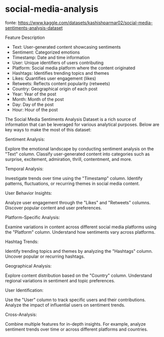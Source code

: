 # social-media-analysis

fonte: https://www.kaggle.com/datasets/kashishparmar02/social-media-sentiments-analysis-dataset 


Feature	Description
* Text:	User-generated content showcasing sentiments
* Sentiment: Categorized emotions
* Timestamp: Date and time information
* User:	Unique identifiers of users contributing
* Platform:	Social media platform where the content originated
* Hashtags:	Identifies trending topics and themes
* Likes: Quantifies user engagement (likes)
* Retweets:	Reflects content popularity (retweets)
* Country: Geographical origin of each post
* Year:	Year of the post
* Month: Month of the post
* Day: Day of the post
* Hour: Hour of the post

The Social Media Sentiments Analysis Dataset is a rich source of information that can be leveraged for various analytical purposes. Below are key ways to make the most of this dataset:

Sentiment Analysis:

Explore the emotional landscape by conducting sentiment analysis on the "Text" column.
Classify user-generated content into categories such as surprise, excitement, admiration, thrill, contentment, and more.

Temporal Analysis:

Investigate trends over time using the "Timestamp" column.
Identify patterns, fluctuations, or recurring themes in social media content.

User Behavior Insights:

Analyze user engagement through the "Likes" and "Retweets" columns.
Discover popular content and user preferences.

Platform-Specific Analysis:

Examine variations in content across different social media platforms using the "Platform" column.
Understand how sentiments vary across platforms.

Hashtag Trends:

Identify trending topics and themes by analyzing the "Hashtags" column.
Uncover popular or recurring hashtags.

Geographical Analysis:

Explore content distribution based on the "Country" column.
Understand regional variations in sentiment and topic preferences.

User Identification:

Use the "User" column to track specific users and their contributions.
Analyze the impact of influential users on sentiment trends.

Cross-Analysis:

Combine multiple features for in-depth insights.
For example, analyze sentiment trends over time or across different platforms and countries.